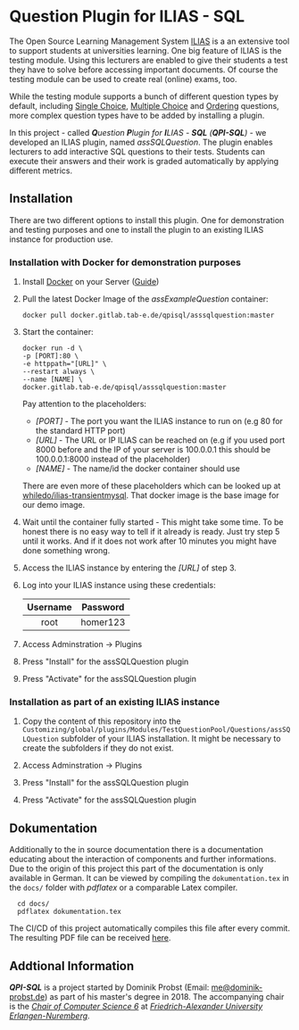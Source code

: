 # Question Plugin for ILIAS - SQL

The Open Source Learning Management System [ILIAS](https://www.ilias.de/) is a an extensive tool to support students at universities learning. One big feature of ILIAS is the testing module. Using this lecturers are enabled to give their students a test they have to solve before accessing important documents. Of course the testing module can be used to create real (online) exams, too.

While the testing module supports a bunch of different question types by default, including [Single Choice](https://docu.ilias.de/ilias.php?ref_id=2221&obj_id=42830&obj_type=StructureObject&cmd=layout&cmdClass=illmpresentationgui&cmdNode=2c&baseClass=ilLMPresentationGUI), [Multiple Choice](https://docu.ilias.de/ilias.php?ref_id=2221&obj_id=41931&cmd=layout&cmdClass=illmpresentationgui&cmdNode=2c&baseClass=ilLMPresentationGUI) and [Ordering](https://docu.ilias.de/ilias.php?ref_id=2221&obj_id=41720&cmd=layout&cmdClass=illmpresentationgui&cmdNode=2c&baseClass=ilLMPresentationGUI) questions, more complex question types have to be added by installing a plugin.

In this project - called ***Q**uestion **P**lugin for **I**LIAS - **SQL** (**QPI-SQL**)* - we developed an ILIAS plugin, named *assSQLQuestion*. The plugin enables lecturers to add interactive SQL questions to their tests. Students can execute their answers and their work is graded automatically by applying different metrics.

## Installation

There are two different options to install this plugin. One for demonstration and testing purposes and one to install the plugin to an existing ILIAS instance for production use.

### Installation with Docker for demonstration purposes

1. Install [Docker](https://docker.com) on your Server ([Guide](https://docs.docker.com/install/))
1. Pull the latest Docker Image of the *assExampleQuestion* container:

   ```
   docker pull docker.gitlab.tab-e.de/qpisql/asssqlquestion:master
   ```

1. Start the container:

   ```
   docker run -d \
   -p [PORT]:80 \
   -e httppath="[URL]" \
   --restart always \
   --name [NAME] \
   docker.gitlab.tab-e.de/qpisql/asssqlquestion:master
   ```

   Pay attention to the placeholders:

   - *[PORT]* - The port you want the ILIAS instance to run on (e.g 80 for the standard HTTP port)
   - *[URL]* - The URL or IP ILIAS can be reached on (e.g if you used port 8000 before and the IP of your server is 100.0.0.1 this should be 100.0.0.1:8000 instead of the placeholder)
   - *[NAME]* - The name/id the docker container should use

   There are even more of these placeholders which can be looked up at [whiledo/ilias-transientmysql](https://hub.docker.com/r/whiledo/ilias-transientmysql/). That docker image is the base image for our demo image.

1. Wait until the container fully started - This might take some time. To be honest there is no easy way to tell if it already is ready. Just try step 5 until it works. And if it does not work after 10 minutes you might have done something wrong.

1. Access the ILIAS instance by entering the *[URL]* of step 3.

1. Log into your ILIAS instance using these credentials:

	|Username|Password|
	|:-:|:-:|
	|root|homer123|

1. Access Adminstration -> Plugins

1. Press "Install" for the assSQLQuestion plugin

1. Press "Activate" for the assSQLQuestion plugin

### Installation as part of an existing ILIAS instance

1. Copy the content of this repository into the `Customizing/global/plugins/Modules/TestQuestionPool/Questions/assSQLQuestion` subfolder of your ILIAS installation. It might be necessary to create the subfolders if they do not exist.

1. Access Adminstration -> Plugins

1. Press "Install" for the assSQLQuestion plugin

1. Press "Activate" for the assSQLQuestion plugin


## Dokumentation
Additionally to the in source documentation there is a documentation educating about the interaction of components and further informations. Due to the origin of this project this part of the documentation is only available in German. It can be viewed by compiling the `dokumentation.tex` in the `docs/` folder with *pdflatex* or a comparable Latex compiler.

  ```
    cd docs/
    pdflatex dokumentation.tex
  ```

The CI/CD of this project automatically compiles this file after every commit. The resulting PDF file can be received [here](https://gitlab.tab-e.de/konzmod/uebung/pipelines).

## Addtional Information

***QPI-SQL*** is a project started by Dominik Probst (Email: [me@dominik-probst.de](mailto:me@dominik-probst.de)) as part of his master's degree in 2018. The accompanying chair is the [*Chair of Computer Science 6*](https://www.cs6.tf.fau.eu) at [*Friedrich-Alexander University Erlangen-Nuremberg*](https://www.fau.eu/).
